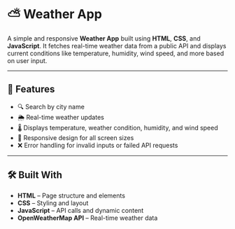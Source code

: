 # ⛅ Weather App

A simple and responsive **Weather App** built using **HTML**, **CSS**, and **JavaScript**. It fetches real-time weather data from a public API and displays current conditions like temperature, humidity, wind speed, and more based on user input.

---

## 🚀 Features

- 🔍 Search by city name
- 🌦️ Real-time weather updates
- 🌡️ Displays temperature, weather condition, humidity, and wind speed
- 📱 Responsive design for all screen sizes
- ❌ Error handling for invalid inputs or failed API requests

---

## 🛠️ Built With

- **HTML** – Page structure and elements  
- **CSS** – Styling and layout  
- **JavaScript** – API calls and dynamic content  
- **OpenWeatherMap API** – Real-time weather data



